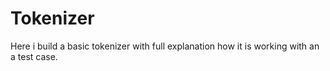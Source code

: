 # Tokenizer
Here i build a basic tokenizer with full explanation how it is working with an a test case.
